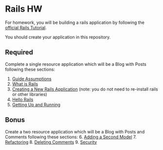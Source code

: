 # Rails HW

For homework, you will be building a rails application by following the [official Rails Tutorial](https://guides.rubyonrails.org/getting_started.html).

You should create your application in this repository.

## Required

Complete a single resource application which will be a Blog with Posts following these sections:
1. [Guide Assumptions](https://guides.rubyonrails.org/getting_started.html#guide-assumptions)
2. [What is Rails](https://guides.rubyonrails.org/getting_started.html#what-is-rails-questionmark)
3. [Creating a New Rails Application](https://guides.rubyonrails.org/getting_started.html#creating-a-new-rails-project) (note: you do not need to re-install rails or other libraries)
4. [Hello Rails](https://guides.rubyonrails.org/getting_started.html#hello-rails-bang)
5. [Getting Up and Running](https://guides.rubyonrails.org/getting_started.html#getting-up-and-running)

## Bonus

Create a two resource application which will be a Blog with Posts and Comments following these sections:
6. [Adding a Second Model](https://guides.rubyonrails.org/getting_started.html#adding-a-second-model)
7. [Refactoring](https://guides.rubyonrails.org/getting_started.html#refactoring)
8. [Deleting Comments](https://guides.rubyonrails.org/getting_started.html#deleting-comments)
9. [Security](https://guides.rubyonrails.org/getting_started.html#security)
